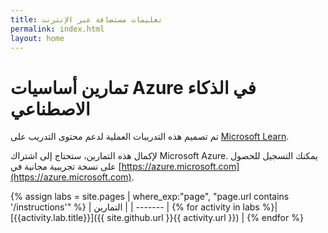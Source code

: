 ```yaml
---
title: تعليمات مستضافة عبر الإنترنت
permalink: index.html
layout: home
---
```


# <a name="azure-ai-fundamentals-exercises"></a>تمارين أساسيات Azure في الذكاء الاصطناعي

تم تصميم هذه التدريبات العملية لدعم محتوى التدريب على [Microsoft Learn](https://docs.microsoft.com/training/).

لإكمال هذه التمارين، ستحتاج إلى اشتراك Microsoft Azure. يمكنك التسجيل للحصول على نسخة تجريبية مجانية في [https://azure.microsoft.com](https://azure.microsoft.com).

{% assign labs = site.pages | where_exp:"page", "page.url contains '/instructions'" %}
| التمارين |
| ------- | 
{% for activity in labs  %}| [{{activity.lab.title}}]({{ site.github.url }}{{ activity.url }}) |
{% endfor %}
